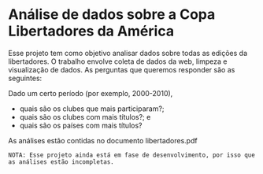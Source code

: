 # Análise de dados sobre a Copa Libertadores da América

Esse projeto tem como objetivo analisar dados sobre todas as edições da libertadores. O trabalho envolve coleta de dados da web, limpeza e visualização de dados. As perguntas que queremos responder são as seguintes:

Dado um certo período (por exemplo, 2000-2010),
 
 - quais são os clubes que mais participaram?;
 - quais são os clubes com mais títulos?; e
 - quais são os países com mais títulos?
 
As análises estão contidas no documento libertadores.pdf
 
    NOTA: Esse projeto ainda está em fase de desenvolvimento, por isso que as análises estão incompletas.
